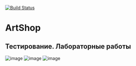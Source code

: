 [![Build Status](https://app.travis-ci.com/DrStarland/BMSTU-testing.svg?branch=master)](https://app.travis-ci.com/DrStarland/BMSTU-testing)
# ArtShop

## Тестирование. Лабораторные работы
![image](https://user-images.githubusercontent.com/66076194/146654105-83734dc7-e076-4881-9976-447b3a42c32d.png)
![image](https://user-images.githubusercontent.com/66076194/146654108-1b05482a-8513-4490-961d-7a42fdf7ebce.png)
![image](https://user-images.githubusercontent.com/66076194/146654114-5111a810-e347-4888-b00d-89d14e39b924.png)

